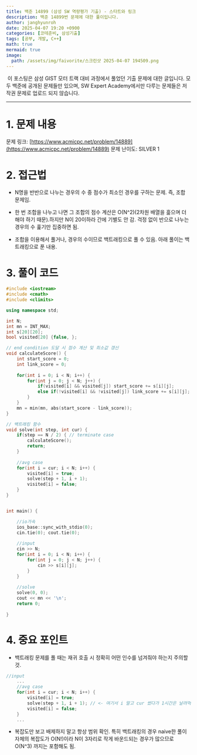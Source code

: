 ```yaml
---
title: 백준 14899 (삼성 SW 역량평가 기출) - 스타트와 링크
description: 백준 14899번 문제에 대한 풀이입니다. 
author: janghyunroh
date: 2025-04-07 19:20 +0900
categories: [코테준비, 삼성기출]
tags: [공부, 개발, C++]
math: true
mermaid: true
image: 
  path: /assets/img/faivorite/스크린샷 2025-04-07 194509.png
---
```


 &nbsp;이 포스팅은 삼성 GIST 모터 트랙 대비 과정에서 풀었던 기출 문제에 대한 글입니다.
 모두 백준에 공개된 문제들만 있으며, SW Expert Academy에서만 다루는 문제들은 저작권 문제로 업로드 되지 않습니다.  

---

# 1. 문제 내용

문제 링크: [https://www.acmicpc.net/problem/14889](https://www.acmicpc.net/problem/14889)
문제 난이도: SILVER 1

# 2. 접근법

- N명을 반반으로 나누는 경우의 수 중 점수가 최소인 경우를 구하는 문제. 즉, 조합 문제임.

- 한 번 조합을 나누고 나면 그 조합의 점수 계산은 O(N^2)(2차원 배열을 흝으며 더해야 하기 때문).하지만 N이 20이하라 간에 기별도 안 감. 걱정 없이 반으로 나누는 경우의 수 훑기만 집중하면 됨.

- 조합을 이용해서 풀거나, 경우의 수이므로 백트래킹으로 풀 수 있음. 아래 풀이는 백트래킹으로 푼 내용.

# 3. 풀이 코드

```c++
#include <iostream>
#include <cmath>
#include <climits>

using namespace std;

int N;
int mn = INT_MAX;
int s[20][20];
bool visited[20] {false, };

// end condition 도달 시 점수 계산 및 최소값 갱신
void calculateScore() {
    int start_score = 0;
    int link_score = 0;
    
    for(int i = 0; i < N; i++) {
        for(int j = 0; j < N; j++) {
            if(visited[i] && visited[j]) start_score += s[i][j];
            else if(!visited[i] && !visited[j]) link_score += s[i][j];
        }
    }
    mn = min(mn, abs(start_score - link_score));
}

// 백트래킹 함수
void solve(int step, int cur) {
    if(step == N / 2) { // terminate case
        calculateScore();
        return;
    }
    
    //avg case
    for(int i = cur; i < N; i++) {
        visited[i] = true;
        solve(step + 1, i + 1);
        visited[i] = false;
    }
}


int main() {

    //io가속
    ios_base::sync_with_stdio(0);
    cin.tie(0); cout.tie(0);
    
    //input
    cin >> N; 
    for(int i = 0; i < N; i++) {
        for(int j = 0; j < N; j++) {
            cin >> s[i][j];
        }
    }
    
    //solve
    solve(0, 0);
    cout << mn << '\n';
    return 0;
    
}
```

# 4. 중요 포인트

- 백트래킹 문제를 풀 때는 재귀 호출 시 정확히 어떤 인수를 넘겨줘야 하는지 주의할 것.

```c++
//input
    ...
    //avg case
    for(int i = cur; i < N; i++) {
        visited[i] = true;
        solve(step + 1, i + 1); // <- 여기서 i 말고 cur 썼다가 1시간은 날려먹은 듯
        visited[i] = false;
    }
    ...
```
- 복잡도만 보고 배제하지 말고 항상 범위 확인. 특히 백트래킹의 경우 naive한 풀이 자체의 복잡도가 O(N!)이라 N이 3자리로 작게 바운드되는 경우가 많으므로 O(N^3) 까지는 포함해도 됨. 
